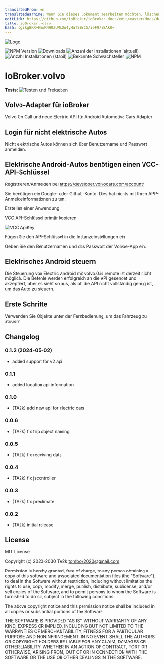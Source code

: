 ```yaml
---
translatedFrom: en
translatedWarning: Wenn Sie dieses Dokument bearbeiten möchten, löschen Sie bitte das Feld "translationsFrom". Andernfalls wird dieses Dokument automatisch erneut übersetzt
editLink: https://github.com/ioBroker/ioBroker.docs/edit/master/docs/de/adapterref/iobroker.volvo/README.md
title: ioBroker.volvo
hash: ogikgBRX+HhwKNH0ZUMAQu4yHaTSBYC5/ieF9/u8AkU=
---
```

![Logo](../../../en/adapterref/iobroker.volvo/admin/volvo.png)

![NPM-Version](http://img.shields.io/npm/v/iobroker.volvo.svg)
![Downloads](https://img.shields.io/npm/dm/iobroker.volvo.svg)
![Anzahl der Installationen (aktuell)](http://iobroker.live/badges/volvo-installed.svg)
![Anzahl Installationen (stabil)](http://iobroker.live/badges/volvo-stable.svg)
![Bekannte Schwachstellen](https://snyk.io/test/github/TA2k/ioBroker.volvo/badge.svg)
![NPM](https://nodei.co/npm/iobroker.volvo.png?downloads=true)

# IoBroker.volvo
**Tests:** ![Testen und Freigeben](https://github.com/TA2k/ioBroker.volvo/workflows/Test%20and%20Release/badge.svg)

## Volvo-Adapter für ioBroker
Volvo On Call und neue Electric API für Android Automotive Cars Adapter

## Login für nicht elektrische Autos
Nicht elektrische Autos können sich über Benutzername und Passwort anmelden.

## Elektrische Android-Autos benötigen einen VCC-API-Schlüssel
Registrieren/Anmelden bei <https://developer.volvocars.com/account/>

Sie benötigen ein Google- oder Github-Konto. Dies hat nichts mit Ihren APP-Anmeldeinformationen zu tun.

Erstellen einer Anwendung

VCC API-Schlüssel primär kopieren

![VCC ApiKey](../../../en/adapterref/iobroker.volvo/vccapikey.png)

Fügen Sie den API-Schlüssel in die Instanzeinstellungen ein

Geben Sie den Benutzernamen und das Passwort der Volvoe-App ein.

## Elektrisches Android steuern
Die Steuerung von Electric Android mit volvo.0.id.remote ist derzeit nicht möglich. Die Befehle werden erfolgreich an die API gesendet und akzeptiert, aber es sieht so aus, als ob die API nicht vollständig genug ist, um das Auto zu steuern.

## Erste Schritte
Verwenden Sie Objekte unter der Fernbedienung, um das Fahrzeug zu steuern

## Changelog
### 0.1.2 (2024-05-02)

- added support for v2 api

### 0.1.1

- added location api information

### 0.1.0

- (TA2k) add new api for electric cars

### 0.0.6

- (TA2k) fix trip object naming

### 0.0.5

- (TA2k) fix receiving data

### 0.0.4

- (TA2k) fix jscontroller

### 0.0.3

- (TA2k) fix preclimate

### 0.0.2

- (TA2k) initial release

## License

MIT License

Copyright (c) 2020-2030 TA2k <tombox2020@gmail.com>

Permission is hereby granted, free of charge, to any person obtaining a copy
of this software and associated documentation files (the "Software"), to deal
in the Software without restriction, including without limitation the rights
to use, copy, modify, merge, publish, distribute, sublicense, and/or sell
copies of the Software, and to permit persons to whom the Software is
furnished to do so, subject to the following conditions:

The above copyright notice and this permission notice shall be included in all
copies or substantial portions of the Software.

THE SOFTWARE IS PROVIDED "AS IS", WITHOUT WARRANTY OF ANY KIND, EXPRESS OR
IMPLIED, INCLUDING BUT NOT LIMITED TO THE WARRANTIES OF MERCHANTABILITY,
FITNESS FOR A PARTICULAR PURPOSE AND NONINFRINGEMENT. IN NO EVENT SHALL THE
AUTHORS OR COPYRIGHT HOLDERS BE LIABLE FOR ANY CLAIM, DAMAGES OR OTHER
LIABILITY, WHETHER IN AN ACTION OF CONTRACT, TORT OR OTHERWISE, ARISING FROM,
OUT OF OR IN CONNECTION WITH THE SOFTWARE OR THE USE OR OTHER DEALINGS IN THE
SOFTWARE.